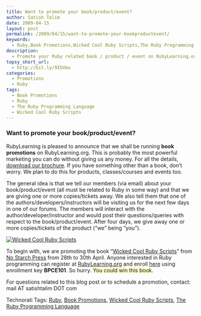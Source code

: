 ```yaml
---
title: Want to promote your book/product/event?
author: Satish Talim
date: 2009-04-15
layout: post
permalink: /2009/04/15/want-to-promote-your-bookproductevent/
keywords:
  - Ruby,Book Promotions,Wicked Cool Ruby Scripts,The Ruby Programming Language
description:
  - Promote your Ruby related book / product / event on RubyLearning.org.
topsy_short_url:
  - http://bit.ly/9IGVmu
categories:
  - Promotions
  - Ruby
tags:
  - Book Promotions
  - Ruby
  - The Ruby Programming Language
  - Wicked Cool Ruby Scripts
---
```

<div>
  <h3>
    Want to promote your book/product/event?
  </h3>
  
  <p class="update">
    RubyLearning is pleased to announce that we shall be running <strong>book promotions</strong> on RubyLearning.org. This is probably the most powerful marketing you can do without giving us any money. For all the details, <a href="http://rubylearning.com/data/BookPromotion.pdf">download our brochure</a>. If you have something other than a book, don&#8217;t worry. We plan to do this for products, classes/courses and events too.
  </p>
  
  <p>
    The general idea is that we tell our members (via email) about your book/product/event (all must be related to Ruby in some way) and that we are giving one or more copies/tickets away. We also tell them that one of the authors/developers/instructors will be visiting us for the next few days in one of our forums. The members will interact with the author/developer/instructor and would post their questions/queries with respect to the book/product/event. After four days, we give away one or more copies/tickets of the product (&#8220;we&#8221; being &#8220;you&#8221;).
  </p>
  
  <p>
    <a href="http://www.nostarch.com/wcruby.htm"><img  class="alignright" src="http://rubylearning.com/images/wcRuby.jpg" style="border: 0px none;" alt="Wicked Cool Ruby Scripts" title="Wicked Cool Ruby Scripts" /></a>
  </p>
  
  <p>
    To begin with, we are promoting the book &#8220;<a href="http://nostarch.com/wcruby.htm">Wicked Cool Ruby Scripts</a>&#8221; from <a href="http://nostarch.com/">No Starch Press</a> from 28th to 30th April. Anyone interested in Ruby programming can register at <a href="http://rubylearning.org/">RubyLearning.org</a> and enroll <a href="http://rubylearning.org/class/course/view.php?id=35">here</a> using enrollment key <b>BPCE101</b>. So hurry. <span style="background-color: #FFFFCC;">You could win this book</span>.
  </p>
  
  <p>
    For questions related to this blog post or to schedule a promotion, contact: mail AT satishtalim DOT com
  </p>
</div>

Technorati Tags: <a href="http://technorati.com/tag/Ruby" rel="tag">Ruby</a>, <a href="http://technorati.com/tag/Book+Promotions" rel="tag">Book Promotions</a>, <a href="http://technorati.com/tag/Wicked+Cool+Ruby+Scripts" rel="tag">Wicked Cool Ruby Scripts</a>, <a href="http://technorati.com/tag/The+Ruby+Programming+Language" rel="tag">The Ruby Programming Language</a>

